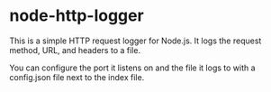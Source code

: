 # node-http-logger

This is a simple HTTP request logger for Node.js. It logs the request method, URL, and headers to a file.

You can configure the port it listens on and the file it logs to with a config.json file next to the index file.
